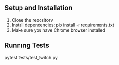 ## Setup and Installation

1. Clone the repository
2. Install dependencies: pip install -r requirements.txt
3. Make sure you have Chrome browser installed

## Running Tests
pytest tests/test_twitch.py